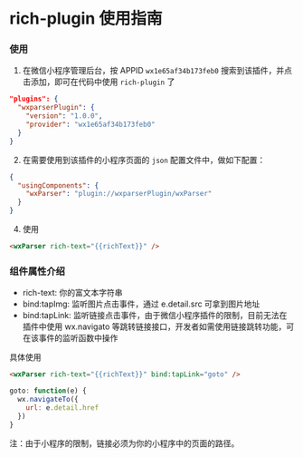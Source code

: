 # rich-plugin 使用指南

### 使用

1. 在微信小程序管理后台，按 APPID `wx1e65af34b173feb0` 搜索到该插件，并点击添加，即可在代码中使用 `rich-plugin` 了

```json
"plugins": {
  "wxparserPlugin": {
    "version": "1.0.0",
    "provider": "wx1e65af34b173feb0"
  }
}
```

2. 在需要使用到该插件的小程序页面的 `json` 配置文件中，做如下配置：

```json
{
  "usingComponents": {
    "wxParser": "plugin://wxparserPlugin/wxParser"
  }
}
```

4. 使用

```html
<wxParser rich-text="{{richText}}" />
```

### 组件属性介绍

- rich-text: 你的富文本字符串
- bind:tapImg: 监听图片点击事件，通过 e.detail.src 可拿到图片地址
- bind:tapLink: 监听链接点击事件，由于微信小程序插件的限制，目前无法在插件中使用 wx.navigato 等跳转链接接口，开发者如需使用链接跳转功能，可在该事件的监听函数中操作

具体使用

```html
<wxParser rich-text="{{richText}}" bind:tapLink="goto" />
```

```js
goto: function(e) {
  wx.navigateTo({
    url: e.detail.href
  })
}
```

注：由于小程序的限制，链接必须为你的小程序中的页面的路径。
